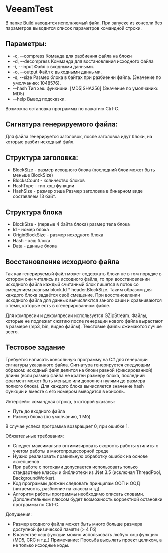 # VeeamTest

В папке [Build](https://github.com/SealTV/VeeamTest/tree/master/Build) находится исполняемый файл. 
При запуске из консоли без параметров выводится список параметров командной строки.

## Параметры: 

*  -c, --compress      Команда для разбиения файла на блоки
*  -d, --decompress    Комманда для востановления исходного файла
*  -i, --input         Файл с входными данными.
*  -o, --output        Файл с выходными данными.
*  -s, --size          Размер блока в байтах при разбиенни файла. (Значение по умолчанию: 1048576).
*  --hash              Тип хэш функиции. [MD5|SHA256] (Значение по умолчанию: MD5) 
*  --help              Вывод подсказки.

Возможна остановка программы по нажатию Ctrl-C.

## Сигнатура генерируемого файла:
Для файла генерируется заголовок, после заголовка идут блоки, на которые разбит исходный файл.

## Структура заголовка:
* BlockSize - размер исходного блока (последний блок может быть меньше BlockSize)
* BlocksCount - количество блоков
* HashType - тип хэш функции
* HashSize - размер хэша
Размер заголовка в бинарном виде составляем 13 байт.

## Структура блока
* BlockSize - (первые 4 байта блока) размер тела блока
* Id - номер блока
* OriginBlockSize - размер исходного блока
* Hash - хэш блока
* Data - данные блока

## Восстановление исходного файла
Так как генерируемый файл может содержать блоки не в том порядке в котором они читались из исходного файла, то при восстановлении исходного файла каждый считанный блок пишется в поток со смещением равным block.Id * header.BlockSize.
Таким образом для каждого блока задаётся своё смещение. 
При восстановлении исходного файла для данных вычисляются заного хэши и сравниваются с теми, которые есть в сгенерированном файле.

Для компресии и декомпресии используется GZipStream. Файлы, которые не подлежат сжатию после генерации нового файла вырастают в размере (mp3, bin, видео файлы). Текстовые файлы сжимаются лучше всего. 

## Тестовое задание

Требуется написать консольную программу на C# для генерации сигнатуры указанного файла. Сигнатура 
генерируется следующим образом: исходный файл делится на блоки равной (фиксированной) длины (если 
размер файла не кратен размеру блока, последний фрагмент может быть меньше или дополнен нулями до 
размера полного блока). Для каждого блока вычисляется значение hash функции и вместе с его номером 
выводится в консоль.

Интерфейс: командная строка, в которой указаны:
*  Путь до входного файла
*  Размер блока (по умолчанию, 1 Мб)

В случае успеха программа возвращает 0, при ошибке 1.

Обязательные требования:
*  Следует максимально оптимизировать скорость работы утилиты с учетом работы в многопроцессорной среде
*  Нужно реализовать правильную обработку ошибок на основе эксепшенов
*  При работе с потоками допускается использовать только стандартные классы и библиотеки из .Net 3.5 (исключая ThreadPool, BackgroundWorker).
*  Код программы должен следовать принципам ООП и ООД (читаемость, разбиение на классы и тд).
*  Алгоритм работы программы необходимо описать словами.
Дополнительным плюсом будет возможность корректной остановки программы по Ctrl-C.

Допущения:
*  Размер входного файла может быть много больше размера доступной физической памяти (> 4 Гб)
*  В качестве хэш функции можно использовать любую хэш функцию (MD5, CRC и т.д.)
Примечание: Просьба высылать проект целиком, а не только исходные коды.
